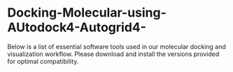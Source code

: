 # Docking-Molecular-using-AUtodock4-Autogrid4-
Below is a list of essential software tools used in our molecular docking and visualization workflow. Please download and install the versions provided for optimal compatibility.
